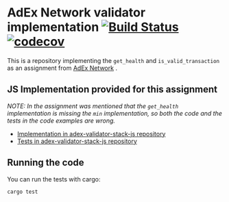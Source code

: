 # AdEx Network validator implementation [![Build Status](https://travis-ci.org/elpiel/adex-validator.svg?branch=master)](https://travis-ci.org/elpiel/adex-validator) [![codecov](https://codecov.io/gh/elpiel/adex-validator/branch/master/graph/badge.svg)](https://codecov.io/gh/elpiel/adex-validator)

This is a repository implementing the `get_health` and `is_valid_transaction` as an assignment from [AdEx Network](https://www.adex.network/) .

## JS Implementation provided for this assignment
*NOTE: In the assignment was mentioned that the `get_health` implementation is missing the `min` implementation,
so both the code and the tests in the code examples are wrong.*
 
* [Implementation in adex-validator-stack-js repository](https://github.com/AdExNetwork/adex-validator-stack-js/blob/master/services/validatorWorker/lib/followerRules.js)
* [Tests in adex-validator-stack-js repository](https://github.com/AdExNetwork/adex-validator-stack-js/blob/master/test/index.js)

## Running the code

You can run the tests with cargo:

`cargo test`